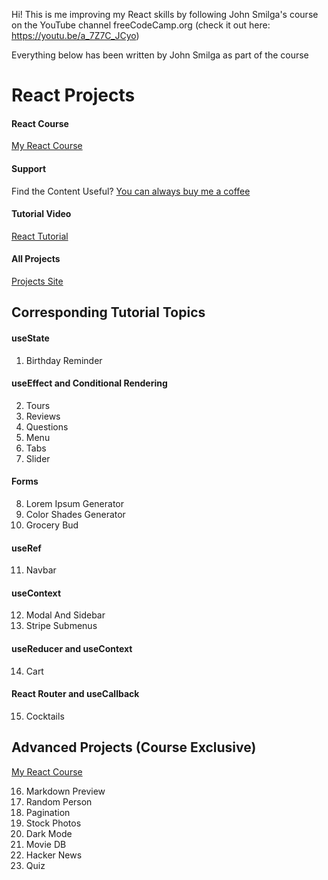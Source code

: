 Hi!
This is me improving my React skills by following John Smilga's course on the YouTube channel freeCodeCamp.org (check it out here: https://youtu.be/a_7Z7C_JCyo)

Everything below has been written by John Smilga as part of the course

# React Projects

#### React Course

[My React Course](https://www.udemy.com/course/react-tutorial-and-projects-course/?referralCode=FEE6A921AF07E2563CEF)

#### Support

Find the Content Useful? [You can always buy me a coffee](https://www.buymeacoffee.com/johnsmilga)

#### Tutorial Video

[React Tutorial](https://youtu.be/iZhV0bILFb0)

#### All Projects

[Projects Site](https://react-projects.netlify.app/)

## Corresponding Tutorial Topics

#### useState

1. Birthday Reminder

#### useEffect and Conditional Rendering

2. Tours
3. Reviews
4. Questions
5. Menu
6. Tabs
7. Slider

#### Forms

8. Lorem Ipsum Generator
9. Color Shades Generator
10. Grocery Bud

#### useRef

11. Navbar

#### useContext

12. Modal And Sidebar
13. Stripe Submenus

#### useReducer and useContext

14. Cart

#### React Router and useCallback

15. Cocktails

## Advanced Projects (Course Exclusive)

[My React Course](https://www.udemy.com/course/react-tutorial-and-projects-course/?referralCode=FEE6A921AF07E2563CEF)

16. Markdown Preview
17. Random Person
18. Pagination
19. Stock Photos
20. Dark Mode
21. Movie DB
22. Hacker News
23. Quiz
